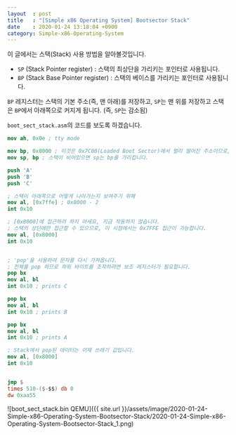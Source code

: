 ```yaml
---
layout  : post
title   : "[Simple x86 Operating System] Bootsector Stack"
date    : 2020-01-24 13:18:04 +0900
category: Simple-x86-Operating-System
---
```


이 글에서는 스택(Stack) 사용 방법을 알아볼것입니다.

- `SP` (Stack Pointer register) : 스택의 최상단을 가리키는 포인터로 사용됩니다.
- `BP` (Stack Base Pointer register) : 스택의 베이스를 가리키는 포인터로 사용됩니다.

`BP` 레지스터는 스택의 기본 주소(즉, 맨 아래)를 저장하고, `SP`는 맨 위를 저장하고 스택은 `BP`에서 아래쪽으로 커지게 됩니다. (즉, `SP`는 감소됨)

`boot_sect_stack.asm`의 코드를 보도록 하겠습니다.

```nasm
mov ah, 0x0e ; tty mode

mov bp, 0x8000 ; 이것은 0x7C00(Loaded Boot Sector)에서 멀리 떨어진 주소이므로, 덮어쓰지 않습니다.
mov sp, bp ; 스택이 비어있으면 sp는 bp를 가리킵니다.

push 'A'
push 'B'
push 'C'

; 스택이 아래쪽으로 어떻게 나아가는지 보여주기 위해
mov al, [0x7ffe] ; 0x8000 - 2
int 0x10

; [0x8000]에 접근하려 하지 마세요, 지금 작동하지 않습니다.
; 스택의 상단에만 접근할 수 있으므로, 이 시점에서는 0x7FFE 접근이 가능합니다.
mov al, [0x8000]
int 0x10


; 'pop'을 사용하여 문자를 다시 가져옵니다.
; 전체를 pop 하므로 하위 바이트를 조작하려면 보조 레지스터가 필요합니다.
pop bx
mov al, bl
int 0x10 ; prints C

pop bx
mov al, bl
int 0x10 ; prints B

pop bx
mov al, bl
int 0x10 ; prints A

; Stack에서 pop된 데이터는 이제 쓰레기 값입니다.
mov al, [0x8000]
int 0x10


jmp $
times 510-($-$$) db 0
dw 0xaa55
```

![boot_sect_stack.bin QEMU]({{ site.url }}/assets/image/2020-01-24-Simple-x86-Operating-System-Bootsector-Stack/2020-01-24-Simple-x86-Operating-System-Bootsector-Stack_1.png)
